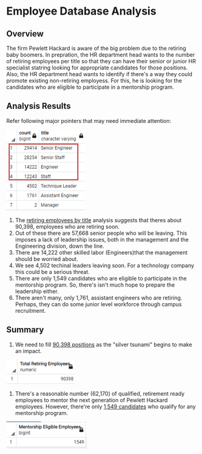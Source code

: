 # Employee Database Analysis

## Overview
The firm Pewlett Hackard is aware of the big problem due to the retiring baby boomers. In prepration, the HR department head wants to the number of retiring employees per title so that they can have their senior or junior HR specialist statring looking for appropriate candidates for those positions. Also, the HR department head wants to identify if there's a way they could promote existing non-retiring employess. For this, he is looking for the candidates who are eligible to participate in a mentorship program. 

## Analysis Results
Refer following major pointers that may need immediate attention:

![](https://raw.githubusercontent.com/neerajain9/RDS-BootCamp/master/Homework/Module%207%20Challenge/retiring_employess_by_title.png)
1. The [retiring employees by title](https://github.com/neerajain9/RDS-BootCamp/blob/master/Homework/Module%207%20Challenge/retiring_employess_by_title.png) analysis suggests that theres about 90,398, employees who are retiring soon.
1. Out of these there are 57,668 senior people who will be leaving. This imposes a lack of leadership issues, both in the management and the Engineering division, down the line.
1. There are 14,222 other skilled labor (Engineers)that the management should be worried about.
1. We see 4,502 techinal leaders leaving soon. For a technology company this could be a serious threat.
1. There are only 1,549 candidates who are eligible to participate in the mentorship program. So, there's isn't much hope to prepare the leadership either.
1. There aren't many, only 1,761, assistant engineers who are retiring. Perhaps, they can do some junior level workforce through campus recruitment.


## Summary
1. We need to fill [90,398 positions](https://github.com/neerajain9/RDS-BootCamp/blob/master/Homework/Module%207%20Challenge/total_retiring_employess.png) as the "silver tsunami" begins to make an impact.

![](https://raw.githubusercontent.com/neerajain9/RDS-BootCamp/master/Homework/Module%207%20Challenge/total_retiring_employess.png)

1. There's a reasonable number (62,170) of qualified, retirement ready employees to mentor the next generation of Pewlett Hackard employees. However, there're only [1,549 candidates](https://github.com/neerajain9/RDS-BootCamp/blob/master/Homework/Module%207%20Challenge/mentorship_eligible_employees.png) who qualify for any mentorship program.

![](https://raw.githubusercontent.com/neerajain9/RDS-BootCamp/master/Homework/Module%207%20Challenge/mentorship_eligible_employees.png)
